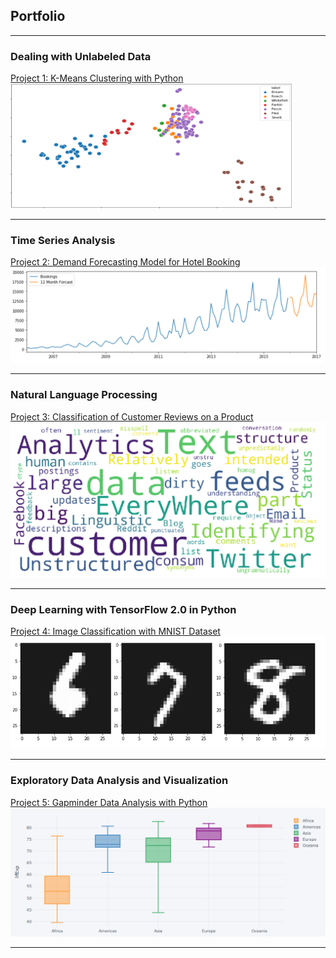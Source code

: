 ## Portfolio

---

### Dealing with Unlabeled Data 
[Project 1: K-Means Clustering with Python](/KM/KMeans.html)
<img src="images/km3.PNG" width="450" height="200">

---
### Time Series Analysis
[Project 2: Demand Forecasting Model for Hotel Booking](/TSA/TSA.html)
<img src="images/p4_1.PNG?raw=true"/>

---
### Natural Language Processing 
[Project 3: Classification of Customer Reviews on a Product](/NLP/GitHub_NLP_P1.html)
<img src="images/pic_1.PNG?raw=true"/>

---
### Deep Learning with TensorFlow 2.0 in Python
[Project 4: Image Classification with MNIST Dataset](/DL/DL_TF2.0_1.html)
<img src="images/p2.PNG?raw=true"/>

---
### Exploratory Data Analysis and Visualization 
[Project 5: Gapminder Data Analysis with Python](/EDA/EDA.html)
<img src="images/eda.PNG?raw=true"/>

---
